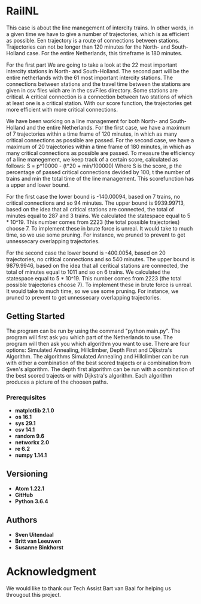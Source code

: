 # RailNL
This case is about the line manegement of intercity trains. In other words, in a given time we have to give a number of trajectories, which is as efficient as possible. Een trajectory is a route of connections between stations. Trajectories can not be longer than 120 minutes for the North- and South-Holland case.
For the entire Netherlands, this timeframe is 180 minutes.

For the first part We are going to take a look at the 22 most important intercity stations in North- and South-Holland.
The second part will be the entire netherlands with the 61 most important intercity stations.
The connections between stations and the travel time between the stations are given in csv files wich are in the csvFiles directory.
Some stations are critical. A critical connection is a connection between two stations of which at least one is a critical station.
With our score function, the trajectories get more efficient with more critical connections.

We have been working on a line management for both North- and South-Holland and the entire Netherlands.
For the first case, we have a maximum of 7 trajectories within a time frame of 120 minutes, in which as many critical connections as
possible are passed.
For the second case, we have a maximum of 20 trajectories within a time frame of 180 minutes, in which as many critical connections
as possible are passed.
To measure the efficiency of a line manegement, we keep track of a certain score, calculated as follows:
S = p\*10000 - (t\*20 + min/100000)
Where S is the score, p the percentage of passed critical connections devided by 100, t the number of trains and min the total time
of the line management. This scorefunction has a upper and lower bound.

For the first case the lower bound is -140.00094, based on 7 trains, no critical connections and so 94 minutes.
The upper bound is 9939.99713, based on the idea that all critical stations are connected, the total of minutes equal to 287 and 3
trains.
We calculated the statespace equal to 5 \* 10\^19. This number comes from 2223 (the total possible trajectories) choose 7. To
 implement these in brute force is unreal. It would take to much time, so we use some pruning. For instance, we pruned to prevent to
  get unnessecary overlapping trajectories.

For the second case the lower bound is -400.0054, based on 20 trajectories, no critical connections and so 540 minutes.
The upper bound is 9879.9946, based on the idea that all ceritical stations are connected, the total of minutes equal to 1011 and so on 6 trains.
We calculated the statespace equal to 5 \* 10\^19. This number comes from 2223 (the total possible trajectories choose 7). To implement these in brute force is unreal. It would take to much time, so we use some pruning. For instance, we pruned to prevent to get unnessecary overlapping trajectories.

## Getting Started
The program can be run by using the command "python main.py".  The program will first ask you which part of the Netherlands to use.
The program will then ask you which algorithm you want to use. There are four options: Simulated Annealing, Hillclimber, Depth
First and Dijkstra's Algorithm. The algorithms Simulated Annealing and Hillclimber can be run with either a combination of the best
scored trajects or a combination from Sven's algorithm. The depth first algorithm can be run with a combination of the best scored trajects or with Dijkstra's algorithm. Each algorithm produces a picture of the choosen paths.

### Prerequisites
* **matplotlib 2.1.0**
* **os 16.1**
* **sys 29.1**
* **csv 14.1**
* **random 9.6**
* **networkx 2.0**
* **re 6.2**
* **numpy 1.14.1**

## Versioning
* **Atom 1.22.1**
* **GitHub**
* **Python 3.6.4**

## Authors
* **Sven Uitendaal**
* **Britt van Leeuwen**
* **Susanne Binkhorst**

# Acknowledgment
We would like to thank our Tech Assist Bart van Baal for helping us througout this project.
